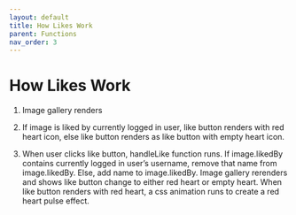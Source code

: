 ```yaml
---
layout: default
title: How Likes Work
parent: Functions
nav_order: 3
---
```


# How Likes Work

1. Image gallery renders

1. If image is liked by currently logged in user, like button renders with red heart icon, else like button renders as like button with empty heart icon.

1. When user clicks like button, handleLike function runs. If image.likedBy contains currently logged in user’s username, remove that name from image.likedBy. Else, add name to image.likedBy. Image gallery rerenders and shows like button change to either red heart or empty heart. When like button renders with red heart, a css animation runs to create a red heart pulse effect.
